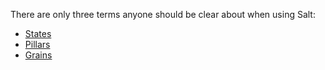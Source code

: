 
There are only three terms anyone should be clear about when using Salt:

* [States](http://docs.saltstack.com/en/latest/topics/tutorials/starting_states.html)
* [Pillars](http://docs.saltstack.com/en/latest/topics/tutorials/pillar.html)
* [Grains](http://docs.saltstack.com/en/latest/topics/targeting/grains.html)



